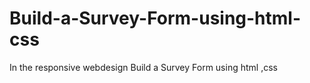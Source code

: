 # Build-a-Survey-Form-using-html-css
In the responsive webdesign Build a Survey Form using html ,css
